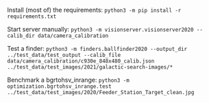 Install (most of) the requirements:
`python3 -m pip install -r requirements.txt`

Start server manually:
`python3 -m visionserver.visionserver2020 --calib_dir data/camera_calibration`

Test a finder:
`python3 -m finders.ballfinder2020 --output_dir ../test_data/test_output --calib_file data/camera_calibration/c930e_848x480_calib.json ../test_data/test_images/2021/galactic-search-images/*`

Benchmark a bgrtohsv_inrange:
`python3 -m optimization.bgrtohsv_inrange.test ../test_data/test_images/2020/Feeder_Station_Target_clean.jpg`
